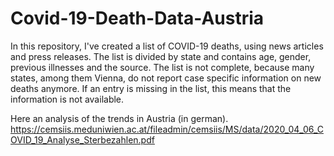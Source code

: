 # Covid-19-Death-Data-Austria
In this repository, I've created a list of COVID-19 deaths, using news articles and press releases.
The list is divided by state and contains age, gender, previous illnesses and the source.
The list is not complete, because many states, among them Vienna, do not report case specific information on new deaths anymore.
If an entry is missing in the list, this means that the information is not available.

Here an analysis of the trends in Austria (in german).
https://cemsiis.meduniwien.ac.at/fileadmin/cemsiis/MS/data/2020_04_06_COVID_19_Analyse_Sterbezahlen.pdf
